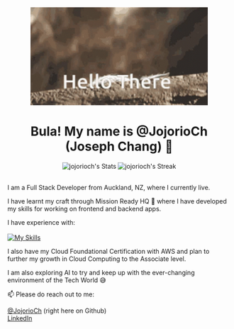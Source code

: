 <div align="center">
  <img src="hi-hello.gif" alt="wave" width="400px">
</div>
<div align="center">
<h1>Bula!  My name is @JojorioCh (Joseph Chang) 👋</h1>
</div>

<div align="center">
  <img src="https://github-readme-stats.vercel.app/api?username=jojorioch&theme=vue-dark&show_icons=true&hide_border=true&count_private=true" alt="jojorioch's Stats"  />
  <img src="https://github-readme-streak-stats.herokuapp.com/?user=jojorioch&theme=vue-dark&hide_border=true" alt="jojorioch's Streak" />
</div>

<br/>

I am a Full Stack Developer from Auckland, NZ, where I currently live.

I have learnt my craft through Mission Ready HQ 🥰 where I have developed my skills for working on frontend and backend apps.

I have experience with:<br><br>
[![My Skills](https://skillicons.dev/icons?i=js,html,css,nodejs,ts,github,postman,mysql,sass,gcp,mongodb,docker,nextjs,prisma,netlify)](https://skillicons.dev)

I also have my Cloud Foundational Certification with AWS and plan to further my growth in Cloud Computing to the Associate level.

I am also exploring AI to try and keep up with the ever-changing environment of the Tech World 😅

📫 Please do reach out to me:

[@JojorioCh](https://github.com/JojorioCh) (right here on Github)<br>
[LinkedIn](https://www.linkedin.com/in/joseph-chang-b25977144/)


<!--
**JojorioCh/JojorioCh** is a ✨ _special_ ✨ repository because its `README.md` (this file) appears on your GitHub profile.

Here are some ideas to get you started:

- 🔭 I’m currently working on ...
- 🌱 I’m currently learning ...
- 👯 I’m looking to collaborate on ...
- 🤔 I’m looking for help with ...
- 💬 Ask me about ...
- 📫 How to reach me: ...
- 😄 Pronouns: ...
- ⚡ Fun fact: ...
-->

